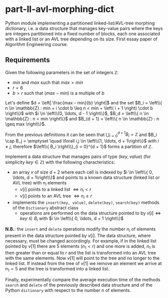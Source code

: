 # part-ll-avl-morphing-dict
Python module implementing a partitioned linked-list/AVL-tree morphing dictionary, i.e. a data structure that manages
key-value  pairs where the keys are integers partitioned into a fixed number of blocks, each one associated with a
linked list or an AVL tree depending on its size.
First essay paper of Algorithm Engineering course.

## Requirements

Given the following parameters in the set of integers $\mathbb{Z}$:

- $min$ and $max$ such that $max > min$
- $r = 6$
- $b > r$ such that $\left( max - min \right)$ is a multiple of $b$

Let's define $d = \left| \frac{max - min}{b} \right|$ and the set
$B_i = \left\\{ n \in \mathbb{Z} : min + i \cdot b \leq n < min + \left( i + 1 \right) \cdot b \right\\}$
with $i \in \left\\{0, \ldots, d - 1 \right\\}$, $B_d = \left\\{ n \in \mathbb{Z} : n < min \right\\}$
and $B_{d + 1} = \left\\{ n \in \mathbb{Z} : n \geq max \right\\}$.

From the previous definitions it can be seen that
$\bigcup\nolimits_{i=0}^{d+1} B_i = \mathbb{Z}$ and
$B_i \cap B_j = \emptyset \quad \forall i,j \in \left\\{1, \ldots, d + 1\right\\}$ with $i \ne j$,
therefore $\left\\{ B_i \right\\}_{i = 0}^{d + 1}$ forms a partition of $\mathbb{Z}$.

Implement a data structure that manages pairs of type $\left(key, value\right)$
(for simplicity $key \in \mathbb{Z}$) with the following characteristics:
- an array $v$ of size $d + 2$ where each cell is indexed by $i \in \left\\{ 0, \ldots, d + 1\right\\}$
and points to a known data structure (linked list or AVL tree) with $n_i$ elements
  - $v\left[ i \right]$ points to a linked list $\Leftrightarrow n_i < r$
  - $v\left[ i \right]$ points to an AVL tree $\Leftrightarrow n_i \ge r$
- implements the `insert(key, value)`, `delete(key)`, `search(key)` methods of the `Dictionary` abstract 
class
  - operations are performed on the data structure pointed to by
$v\left[ i \right] \Leftrightarrow key \in B_i$ with $i \in \left\\{ 0, \ldots, d + 1 \right\\}$

**N.B.**: the `insert` and `delete` operations modify the number $n_i$ of elements present in the data
structure pointed by $v\left[ i \right]$.
The data structure, where necessary, must be changed accordingly.
For example, if in the linked list pointed by $v\left[ 1 \right]$ there are $5$ elements ($n_1 < r$)
and one more is added, $n_1$ is then greater than or equal to $r$ and the list is transformed into an
AVL tree with the same elements.
Now $v\left[ 1 \right]$ will point to the tree and no longer to the linked list.
If instead from the tree of $v\left[ 1 \right]$ we remove an element we arrive at $n_1 = 5$ and the tree
is transformed into a linked list.

Finally, experimentally compare the average execution time of the methods `search` and `delete` of the
previously described data structure and of the Python `dictionary` with respect to the number $n$ of
elements.

